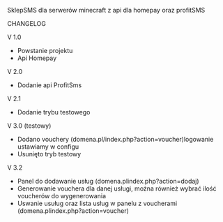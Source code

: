 
SklepSMS dla serwerów minecraft z api dla homepay oraz profitSMS


CHANGELOG

V 1.0

- Powstanie projektu
- Api Homepay

V 2.0

- Dodanie api ProfitSms

V 2.1

- Dodanie trybu testowego

V 3.0 (testowy)

- Dodano vouchery (domena.pl/index.php?action=voucher)logowanie ustawiamy w configu
- Usunięto tryb testowy

V 3.2

- Panel do dodawanie usług (domena.plindex.php?action=dodaj)
- Generowanie vouchera dla danej usługi, można również wybrać ilość voucherów do wygenerowania
- Uswanie usuług oraz lista usług w panelu z voucherami (domena.plindex.php?action=voucher)
